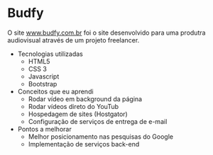 # Budfy 
O site www.budfy.com.br foi o site desenvolvido para uma produtra audiovisual através de um projeto freelancer.<br/>
- Tecnologias utilizadas
  - HTML5
  - CSS 3
  - Javascript
  - Bootstrap
- Conceitos que eu aprendi
  - Rodar vídeo em background da página
  - Rodar vídeos direto do YouTub
  - Hospedagem de sites (Hostgator)
  - Configuração de serviços de entrega de e-mail
- Pontos a melhorar
  - Melhor posicionamento nas pesquisas do Google
  - Implementação de serviços back-end
